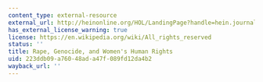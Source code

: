 ```yaml
---
content_type: external-resource
external_url: http://heinonline.org/HOL/LandingPage?handle=hein.journals/hwlj17&div=7&id=&page=
has_external_license_warning: true
license: https://en.wikipedia.org/wiki/All_rights_reserved
status: ''
title: Rape, Genocide, and Women's Human Rights
uid: 223ddb09-a760-48ad-a47f-089fd12da4b2
wayback_url: ''
---
```

